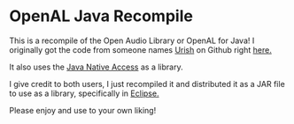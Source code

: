 # OpenAL Java Recompile

This is a recompile of the Open Audio Library or OpenAL for Java! I originally got the code from someone names [Urish](https://github.com/urish) on Github right [here.](https://github.com/urish/java-openal)

It also uses the [Java Native Access](https://github.com/java-native-access/jna) as a library.

I give credit to both users, I just recompiled it and distributed it as a JAR file to use as a library, specifically in [Eclipse.](https://eclipse.org/)

Please enjoy and use to your own liking!

